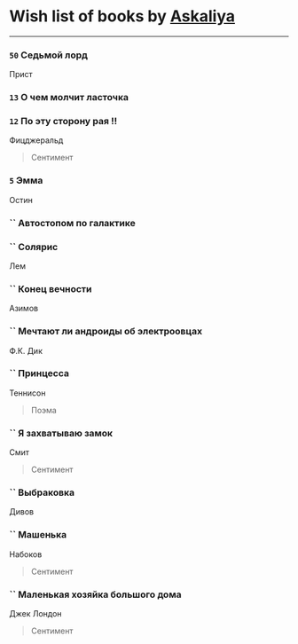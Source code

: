 # Wish list of books by [Askaliya](http://vk.com/id326783541)
---

### `50` Седьмой лорд
Прист

### `13` О чем молчит ласточка

### `12` По эту сторону рая !!
Фицджеральд
> Сентимент

### `5` Эмма
Остин

### `` Автостопом по галактике

### `` Солярис
Лем

### `` Конец вечности
Азимов

### `` Мечтают ли андроиды об электроовцах
Ф.К. Дик

### `` Принцесса
Теннисон
> Поэма

### `` Я захватываю замок
Смит
> Сентимент

### `` Выбраковка
Дивов

### `` Машенька
Набоков
> Сентимент

### `` Маленькая хозяйка большого дома
Джек Лондон
> Сентимент

